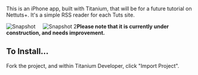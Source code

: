 This is an iPhone app, built with Titanium, that will be for a future tutorial on Nettuts+.
It's a simple RSS reader for each Tuts site. 

<img src="http://img.skitch.com/20100328-8emmbnkj3f9bk85caeydqxnks8.jpg" alt="Snapshot" style="float: left; margin-right: 20px;" />
<img src="http://img.skitch.com/20100328-trx9uc74xugufnarde9qrueygn.jpg" alt="Snapshot 2" style="float: left;" />

<p>
<strong>Please note that it is currently under construction, and needs improvement. </strong>
</p>
<h2>To Install...</h2>
<p>
Fork the project, and within Titanium Developer, click "Import Project". </p>